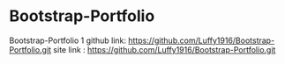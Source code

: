 # Bootstrap-Portfolio
Bootstrap-Portfolio 1
github link: https://github.com/Luffy1916/Bootstrap-Portfolio.git
site link : https://github.com/Luffy1916/Bootstrap-Portfolio.git
